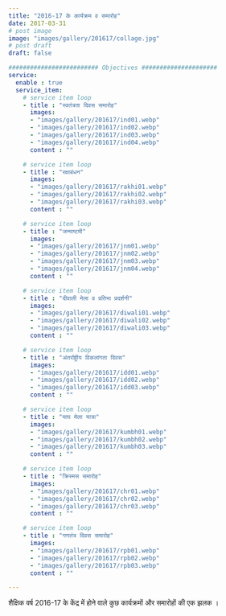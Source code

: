 ```yaml
---
title: "2016-17 के कार्यक्रम व समारोह"
date: 2017-03-31
# post image
image: "images/gallery/201617/collage.jpg"
# post draft
draft: false

######################### Objectives #####################
service:
  enable : true
  service_item:
    # service item loop
    - title : "स्वतंत्रता दिवस समारोह"
      images:
      - "images/gallery/201617/ind01.webp"
      - "images/gallery/201617/ind02.webp"
      - "images/gallery/201617/ind03.webp"
      - "images/gallery/201617/ind04.webp"
      content : ""

    # service item loop
    - title : "रक्षाबंधन"
      images:
      - "images/gallery/201617/rakhi01.webp"
      - "images/gallery/201617/rakhi02.webp"
      - "images/gallery/201617/rakhi03.webp"
      content : ""

    # service item loop
    - title : "जन्माष्टमी"
      images:
      - "images/gallery/201617/jnm01.webp"
      - "images/gallery/201617/jnm02.webp"
      - "images/gallery/201617/jnm03.webp"
      - "images/gallery/201617/jnm04.webp"
      content : ""

    # service item loop
    - title : "दीवाली मेला व प्रतिभा प्रदर्शनी"
      images:
      - "images/gallery/201617/diwali01.webp"
      - "images/gallery/201617/diwali02.webp"
      - "images/gallery/201617/diwali03.webp"
      content : ""

    # service item loop
    - title : "अंतर्राष्ट्रीय विकलांगता दिवस"
      images:
      - "images/gallery/201617/idd01.webp"
      - "images/gallery/201617/idd02.webp"
      - "images/gallery/201617/idd03.webp"
      content : ""

    # service item loop
    - title : "माघ मेला यात्रा"
      images:
      - "images/gallery/201617/kumbh01.webp"
      - "images/gallery/201617/kumbh02.webp"
      - "images/gallery/201617/kumbh03.webp"
      content : ""

    # service item loop
    - title : "क्रिस्मस समारोह"
      images:
      - "images/gallery/201617/chr01.webp"
      - "images/gallery/201617/chr02.webp"
      - "images/gallery/201617/chr03.webp"
      content : ""

    # service item loop
    - title : "गणतंत्र दिवस समारोह"
      images:
      - "images/gallery/201617/rpb01.webp"
      - "images/gallery/201617/rpb02.webp"
      - "images/gallery/201617/rpb03.webp"
      content : ""

---
```


शैक्षिक वर्ष 2016-17 के केंद्र में होने वाले कुछ कार्यक्रमों और समारोहों की एक झलक ।

